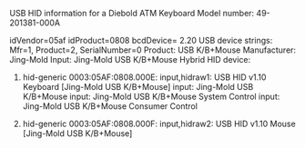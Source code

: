 USB HID information for a Diebold ATM Keyboard Model number: 49-201381-000A

idVendor=05af
idProduct=0808
bcdDevice= 2.20
USB device strings: Mfr=1, Product=2, SerialNumber=0
Product: USB K/B+Mouse
Manufacturer: Jing-Mold
Input: Jing-Mold USB K/B+Mouse
Hybrid HID device:

1. hid-generic 0003:05AF:0808.000E: input,hidraw1: USB HID v1.10 Keyboard [Jing-Mold USB K/B+Mouse]
	input: Jing-Mold USB K/B+Mouse
	input: Jing-Mold USB K/B+Mouse System Control
	input: Jing-Mold USB K/B+Mouse Consumer Control

2. hid-generic 0003:05AF:0808.000F: input,hidraw2: USB HID v1.10 Mouse [Jing-Mold USB K/B+Mouse]


